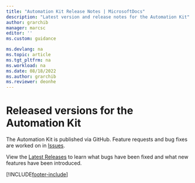 ```yaml
---
title: "Automation Kit Release Notes | MicrosoftDocs"
description: "Latest version and release notes for the Automation Kit"
author: grarchib
manager: marcsc
editor: ''
ms.custom: guidance

ms.devlang: na
ms.topic: article
ms.tgt_pltfrm: na
ms.workload: na
ms.date: 08/18/2022
ms.author: grarchib
ms.reviewer: deonhe
---
```


# Released versions for the Automation Kit

The Automation Kit is published via GitHub. Feature requests and bug fixes are worked on in [Issues](https://github.com/microsoft/powercat-automation-kit/issues).

View the [Latest Releases](https://github.com/microsoft/powercat-automation-kit/releases/latest) to learn what bugs have been fixed and what new features have been introduced.

[!INCLUDE[footer-include](../../includes/footer-banner.md)]
